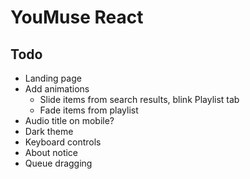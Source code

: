 # YouMuse React

## Todo

* Landing page
* Add animations
  * Slide items from search results, blink Playlist tab
  * Fade items from playlist
* Audio title on mobile?
* Dark theme
* Keyboard controls
* About notice
* Queue dragging
